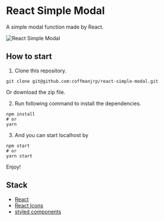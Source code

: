 # React Simple Modal

A simple modal function made by React.

![React Simple Modal](https://res.cloudinary.com/coffmanjrp-dev/image/upload/v1643309036/coffmanjrp.io/react_simple_modal_6dc22c2b92.png)

## How to start

1. Clone this repository.

```
git clone git@github.com:coffmanjrp/react-simple-modal.git
```

Or download the zip file.

2. Run following command to install the dependencies.

```
npm install
# or
yarn
```

3. And you can start localhost by

```
npm start
# or
yarn start
```

Enjoy!

## Stack

- [React](https://reactjs.org/)
- [React Icons](https://react-icons.github.io/react-icons/)
- [styled components](https://styled-components.com/)
